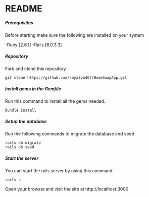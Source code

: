# README

##### Prerequisites
Before starting make sure the following are installed on your system

-Ruby [2.6.1]
-Rails [6.0.3.3]

##### Repository
Fork and clone this repository
```
git clone https://github.com/rayalva407/HomeSwapApp.git
```

##### Install gems in the Gemfile
Run this command to install all the gems needed.
```
bundle install
```

##### Setup the database
Run the following commands to migrate the database and seed
```
rails db:migrate
rails db:seed
```

##### Start the server
You can start the rails server by using this command
```
rails s
```

Open your browser and visit the site at http://localhost:3000